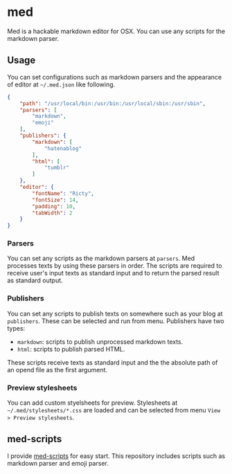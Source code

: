 # med

Med is a hackable markdown editor for OSX. You can use any scripts for the markdown parser.

## Usage

You can set configurations such as markdown parsers and the appearance of editor at `~/.med.json` like following.

```json
{
    "path": "/usr/local/bin:/usr/bin:/usr/local/sbin:/usr/sbin",
    "parsers": [
        "markdown",
        "emoji"
    ],
    "publishers": {
        "markdown": [
            "hatenablog"
        ],
        "html": [
            "tumblr"
        ]
    },
    "editor": {
        "fontName": "Ricty",
        "fontSize": 14,
        "padding": 10,
        "tabWidth": 2
    }
}
```

### Parsers

You can set any scripts as the markdown parsers at `parsers`. Med processes texts by using these parsers in order. The scripts are required to receive user's input texts as standard input and to return the parsed result as standard output.

### Publishers

You can set any scripts to publish texts on somewhere such as your blog at `publishers`. These can be selected and run from menu. Publishers have two types:

- `markdown`: scripts to publish unprocessed markdown texts.
- `html`: scripts to publish parsed HTML.

These scripts receive texts as standard input and the the absolute path of an opend file as the first argument.

### Preview stylesheets

You can add custom styelsheets for preview. Stylesheets at `~/.med/stylesheets/*.css` are loaded and can be selected from menu `View > Preview stylesheets`.

## med-scripts

I provide [med-scripts](https://github.com/naoty/med-scripts) for easy start. This repository includes scripts such as markdown parser and emoji parser.